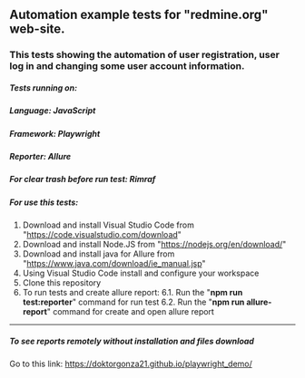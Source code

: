 ## Automation example tests for "redmine.org" web-site.

### This tests showing the automation of user registration, user log in and changing some user account information.

##### **Tests running on:**

##### **Language:** JavaScript
##### **Framework:** Playwright
##### **Reporter:** Allure
##### **For clear trash before run test:** Rimraf

##### **For use this tests:**

1. Download and install Visual Studio Code from "https://code.visualstudio.com/download"
2. Download and install Node.JS from "https://nodejs.org/en/download/"
3. Download and install java for Allure from "https://www.java.com/download/ie_manual.jsp"
4. Using Visual Studio Code install and configure your workspace
5. Clone this repository
6. To run tests and create allure report:
    6.1. Run the "**npm run test:reporter**" command for run test
    6.2. Run the "**npm run allure-report**" command for create and open allure report 

---------------------------------------------------------------------------------------
##### **To see reports remotely without installation and files download**
Go to this link: https://doktorgonza21.github.io/playwright_demo/


